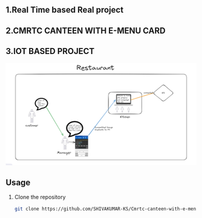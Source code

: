 ## 1.Real Time based Real project 

## 2.CMRTC CANTEEN WITH E-MENU CARD

## 3.IOT BASED PROJECT

![alt text](Picture1.png)

## Usage
1. Clone the repository
   ```bash
   git clone https://github.com/SHIVAKUMAR-KS/Cmrtc-canteen-with-e-menu-card